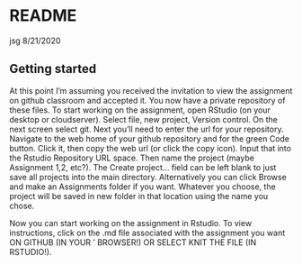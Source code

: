 README
================
jsg
8/21/2020

## Getting started

At this point I’m assuming you received the invitation to view the
assignment on github classroom and accepted it. You now have a private
repository of these files. To start working on the assignment, open
RStudio (on your desktop or cloudserver). Select file, new project,
Version control. On the next screen select git. Next you’ll need to
enter the url for your repository. Navigate to the web home of your
github repository and for the green Code button. Click it, then copy the
web url (or click the copy icon). Input that into the Rstudio Repository
URL space. Then name the project (maybe Assignment 1,2, etc?). The
Create project… field can be left blank to just save all projects into
the main directory. Alternatively you can click Browse and make an
Assignments folder if you want. Whatever you choose, the project will be
saved in new folder in that location using the name you chose.

Now you can start working on the assignment in Rstudio. To view
instructions, click on the .md file associated with the assignment you
want ON GITHUB (IN YOUR ’ BROWSER\!) OR SELECT KNIT THE FILE (IN
RSTUDIO\!).
